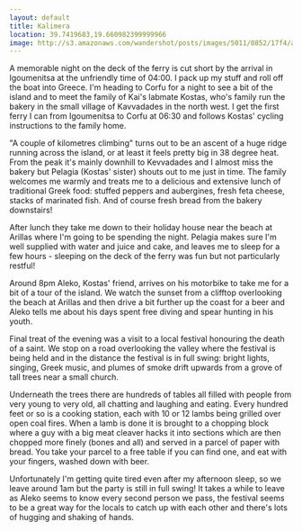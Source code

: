 ```yaml
---
layout: default
title: Kalimera
location: 39.7419683,19.660982399999966
image: http://s3.amazonaws.com/wandershot/posts/images/5011/0852/17f4/ac00/0200/002f/original/7-19.jpg?1343293522
---
```

A memorable night on the deck of the ferry is cut short by the arrival in Igoumenitsa at the unfriendly time of 04:00. I pack up my stuff and roll off the boat into Greece. I'm heading to Corfu for a night to see a bit of the island and to meet the family of Kai's labmate Kostas, who's family run the bakery in the small village of Kavvadades in the north west. I get the first ferry I can from Igoumenitsa to Corfu at 06:30 and follows Kostas' cycling instructions to the family home.

"A couple of kilometres climbing" turns out to be an ascent of a huge ridge running across the island, or at least it feels pretty big in 38 degree heat. From the peak it's mainly downhill to Kevvadades and I almost miss the bakery but Pelagia (Kostas' sister) shouts out to me just in time. The family welcomes me warmly and treats me to a delicious and extensive lunch of traditional Greek food: stuffed peppers and aubergines, fresh feta cheese, stacks of marinated fish. And of course fresh bread from the bakery downstairs!

After lunch they take me down to their holiday house near the beach at Arillas where I'm going to be spending the night. Pelagia makes sure I'm well supplied with water and juice and cake, and leaves me to sleep for a few hours - sleeping on the deck of the ferry was fun but not particularly restful!

Around 8pm Aleko, Kostas' friend, arrives on his motorbike to take me for a bit of a tour of the island. We watch the sunset from a clifftop overlooking the beach at Arillas and then drive a bit further up the coast for a beer and Aleko tells me about his days spent free diving and spear hunting in his youth. 

Final treat of the evening was a visit to a local festival honouring the death of a saint. We stop on a road overlooking the valley where the festival is being held and in the distance the festival is in full swing: bright lights, singing, Greek music, and plumes of smoke drift upwards from a grove of tall trees near a small church.

Underneath the trees there are hundreds of tables all filled with people from very young to very old, all chatting and laughing and eating. Every hundred feet or so is a cooking station, each with 10 or 12 lambs being grilled over open coal fires. When a lamb is done it is brought to a chopping block where a guy with a big meat cleaver hacks it into sections which are then chopped more finely (bones and all) and served in a parcel of paper with bread. You take your parcel to a free table if you can find one, and eat with your fingers, washed down with beer.

Unfortunately I'm getting quite tired even after my afternoon sleep, so we leave around 1am but the party is still in full swing! It takes a while to leave as Aleko seems to know every second person we pass, the festival seems to be a great way for the locals to catch up with each other and there's lots of hugging and shaking of hands.
